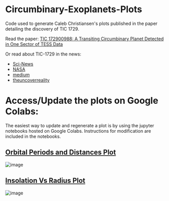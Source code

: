 # Circumbinary-Exoplanets-Plots
Code used to generate Caleb Christiansen's plots published in the paper detailing the discovery of TIC 1729.

Read the paper: [TIC 172900988: A Transiting Circumbinary Planet Detected in One Sector of TESS Data](https://arxiv.org/abs/2105.08614) 

Or read about TIC-1729 in the news:
  * [Sci-News](https://www.sci-news.com/astronomy/jupiter-sized-circumbinary-exoplanet-09689.html)
  * [NASA](https://heasarc.gsfc.nasa.gov/docs/tess/tess-weekly-bulletin-june-01st.html)
  * [medium](https://medium.com/absolute-cosmos/tess-detects-an-exoplanet-orbiting-two-stars-43e9f6d0bd6e)
  * [theuncoverreality](https://theuncoverreality.in/2021/05/19/astronomers-discovered-circumbinary-planet-tic-172900988b-planetary-science/)


# Access/Update the plots on Google Colabs:
The easiest way to update and regenerate a plot is by using the jupyter notebooks hosted on Google Colabs. Instructions for modification are included in the notebooks.

## [Orbital Periods and Distances Plot](https://colab.research.google.com/drive/1UM-KOGFR1IxIOJBy3Q1OhTRJsWhlcpHc?usp=sharing)
![image](https://user-images.githubusercontent.com/48393233/139557568-54205039-4a63-4323-885d-c0cb016b976f.jpg)

## [Insolation Vs Radius Plot](https://colab.research.google.com/drive/1InyD8SRfV_y6hfn7aTwuPcBCPQ82oUnH?usp=sharing)
![image](https://user-images.githubusercontent.com/48393233/139557573-b410d096-b4d0-4edc-850b-2e2960f155b9.jpg)
